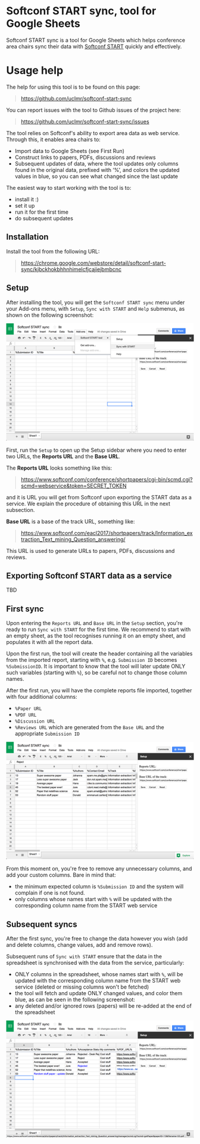 # Softconf START sync, tool for Google Sheets

Softconf START sync is a tool for Google Sheets which helps conference area chairs sync their data with [Softconf START](https://www.softconf.com/) quickly and effectively.

# Usage help

The help for using this tool is to be found on this page:

> https://github.com/uclmr/softconf-start-sync

You can report issues with the tool to Github issues of the project here:

> https://github.com/uclmr/softconf-start-sync/issues

The tool relies on Softconf's ability to export area data as web service. Through this, it enables area chairs to:
- Import data to Google Sheets (see First Run)
- Construct links to papers, PDFs, discussions and reviews
- Subsequent updates of data, where the tool updates only columns found in the original data, prefixed with ‘%’, and colors the updated values in blue, so you can see what changed since the last update

The easiest way to start working with the tool is to:
- install it :)
- set it up
- run it for the first time
- do subsequent updates


## Installation

Install the tool from the following URL:

> https://chrome.google.com/webstore/detail/softconf-start-sync/kjbckhokbhhnhimelcfjcajiejbmbcnc

## Setup

After installing the tool, you will get the ``Softconf START sync`` menu under your Add-ons menu, with ``Setup``, ``Sync with START`` and ``Help`` submenus, as shown on the following screenshot:

![Softconf START sync menu screenshot](https://github.com/uclmr/softconf-start-sync/blob/master/img/softconf_sync_menu.png "Softconf START sync menu")

First, run the ``Setup`` to open up the Setup sidebar where you need to enter two URLs, the **Reports URL** and the **Base URL**.

The **Reports URL** looks something like this:

> https://www.softconf.com/conference/shortpapers/cgi-bin/scmd.cgi?scmd=webservice&token=SECRET_TOKEN

and it is URL you will get from Softconf upon exporting the START data as a service. We explain the procedure of obtaining this URL in the next subsection.

**Base URL** is a base of the track URL, something like:

> https://www.softconf.com/eacl2017/shortpapers/track/Information_extraction_Text_mining_Question_answering/

This URL is used to generate URLs to papers, PDFs, discussions and reviews.

## Exporting Softconf START data as a service


TBD



## First sync

Upon entering the ``Reports URL`` and ``Base URL`` in the ``Setup`` section, you're ready to run ``Sync with START`` for the first time.
We recommend to start with an empty sheet, as the tool recognises running it on an empty sheet, and populates it with all the report data.

Upon the first run, the tool will create the header
containing all the variables from the imported report, starting with ``%``, e.g. `Submission ID` becomes `%SubmissionID`.
It is important to know that the tool will later update ONLY such variables (starting with ``%``), so be careful not to change those column names.

After the first run, you will have the complete reports file imported, together with four additional columns:
- ``%Paper URL``
- ``%PDF URL``
- ``%Discussion URL``
- ``%Reviews URL``
which are generated from the ``Base URL`` and the appropriate ``Submission ID``

![Softconf START sync first run screenshot](https://github.com/uclmr/softconf-start-sync/blob/master/img/softconf_sync_first_run.png "Softconf START sync first run")

From this moment on, you're free to remove any unnecessary columns, and add your custom columns.
Bare in mind that:
- the minimum expected column is ``%Submission ID`` and the system will complain if one is not found.
- only columns whose names start with ``%`` will be updated with the corresponding column name from the START web service

## Subsequent syncs 

After the first sync, you're free to change the data however you wish (add and delete columns, change values, add and remove rows).

Subsequent runs of ``Sync with START`` ensure that the data in the spreadsheet is synchronised with the data from the service, particularly:
- ONLY columns in the spreadsheet, whose names start with ``%``, will be updated with the corresponding column name from the START web service (deleted or missing columns won't be fetched)
- the tool will fetch and update ONLY changed values, and color them blue, as can be seen in the following screenshot:
- any deleted and/or ignored rows (papers) will be re-added at the end of the spreadsheet

![Softconf START sync update screenshot](https://github.com/uclmr/softconf-start-sync/blob/master/img/softconf_sync_update.png "Softconf START sync update")
